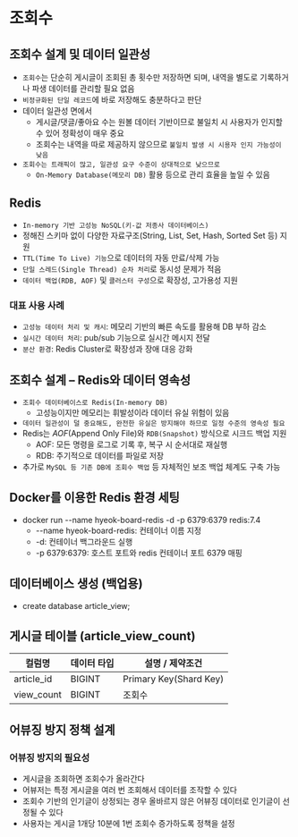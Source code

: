 # 조회수

## 조회수 설계 및 데이터 일관성
- `조회수`는 단순히 게시글이 조회된 총 횟수만 저장하면 되며, 내역을 별도로 기록하거나 파생 데이터를 관리할 필요 없음
- `비정규화된 단일 레코드`에 바로 저장해도 충분하다고 판단
- 데이터 일관성 면에서
  - 게시글/댓글/좋아요 수는 원볼 데이터 기반이므로 불일치 시 사용자가 인지할 수 있어 정확성이 매우 중요
  - 조회수는 내역을 따로 제공하지 않으므로 `불일치 발생 시 시용자 인지 가능성이 낮음`
- `조회수는 트래픽이 많고, 일관성 요구 수준이 상대적으로 낮으므로`
  - `On-Memory Database(메모리 DB)` 활용 등으로 관리 효율을 높일 수 있음

## Redis
- `In-memory 기반 고성능 NoSQL(키-값 저종사 데이터베이스)`
- 정해진 스키마 없이 다양한 자료구조(String, List, Set, Hash, Sorted Set 등) 지원
- `TTL(Time To Live) 기능`으로 데이터의 자동 만료/삭제 가능
- `단일 스레드(Single Thread) 순차 처리`로 동시성 문제가 적음
- `데이터 백업(RDB, AOF)` 및 `클러스터 구성`으로 확장성, 고가용성 지원
### 대표 사용 사례
- `고성능 데이터 처리 및 캐시`: 메모리 기반의 빠른 속도를 활용해 DB 부하 감소
- `실시간 데이터 처리`: pub/sub 기능으로 실시간 메시지 전달
- `분산 환경`: Redis Cluster로 확장성과 장애 대응 강화


## 조회수 설계 – Redis와 데이터 영속성
- `조회수 데이터베이스로 Redis(In-memory DB)`
  - 고성능이지만 메모리는 휘발성이라 데이터 유실 위험이 있음
- `데이터 일관성이 덜 중요해도, 완전한 유실은 방지해야 하므로 일정 수준의 영속성 필요`
- Redis는 _AOF_(Append Only File)와 `RDB(Snapshot)` 방식으로 시크드 백업 지원
  - AOF: 모든 명령을 로그로 기록 후, 복구 시 순서대로 재실행
  - RDB: 주기적으로 데이터를 파일로 저장
- 추가로 `MySQL 등 기존 DB에 조회수 백업` 등 자체적인 보조 백업 체계도 구축 가능

## Docker를 이용한 Redis 환경 세팅
- docker run --name hyeok-board-redis -d -p 6379:6379 redis:7.4
  - --name hyeok-board-redis: 컨테이너 이름 지정
  - -d: 컨테이너 백그라운드 실행
  - -p 6379:6379: 호스트 포트와 redis 컨테이너 포트 6379 매핑

## 데이터베이스 생성 (백업용)
- create database article_view;

## 게시글 테이블 (article_view_count)
| 컬럼명        | 데이터 타입        | 설명 / 제약조건              |
|------------|---------------|------------------------|
| article_id | BIGINT        | Primary Key(Shard Key) |
| view_count | BIGINT        | 조회수                    |


## 어뷰징 방지 정책 설계

### 어뷰징 방지의 필요성
- 게시글을 조회하면 조회수가 올라간다
- 어뷰저는 특정 게시글을 여러 번 조회해서 데이터를 조작할 수 있다
- 조회수 기반의 인기글이 상정되는 경우 올바르지 않은 어뷰징 데이터로 인기글이 선정될 수 있다
- 사용자는 게시글 1개당 10분에 1번 조회수 증가하도록 정책을 설정